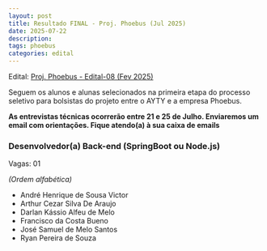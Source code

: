 ```yaml
---
layout: post
title: Resultado FINAL - Proj. Phoebus (Jul 2025)
date: 2025-07-22
description: 
tags: phoebus
categories: edital
---
```


Edital: [Proj. Phoebus - Edital-08 (Fev 2025)](https://ayty.org/editais/2025-07-09-phoebus-edital09/)

Seguem os alunos e alunas selecionados na primeira etapa do processo seletivo para bolsistas do projeto entre o AYTY e a empresa Phoebus.

**As entrevistas técnicas ocorrerão entre 21 e 25 de Julho. Enviaremos um email com orientações. Fique atendo(a) à sua caixa de emails**


### Desenvolvedor(a) Back-end (SpringBoot ou Node.js)

Vagas: 01

*(Ordem alfabética)*

- André Henrique de Sousa Victor
- Arthur Cezar Silva De Araujo
- Darlan Kássio Alfeu de Melo
- Francisco da Costa Bueno
- José Samuel de Melo Santos
- Ryan Pereira de Souza
